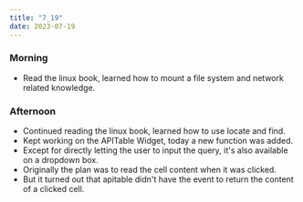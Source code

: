```yaml
---
title: "7_19"
date: 2023-07-19
---
```


### Morning
 - Read the linux book, learned how to mount a file system and network related knowledge.

### Afternoon
 - Continued reading the linux book, learned how to use locate and find.
 - Kept working on the APITable Widget, today a new function was added.
 - Except for directly letting the user to input the query, it's also available on a dropdown box.
 - Originally the plan was to read the cell content when it was clicked.
 - But it turned out that apitable didn't have the event to return the content of a clicked cell. 
